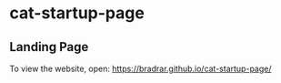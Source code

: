 # cat-startup-page
## Landing Page

To view the website, open: https://bradrar.github.io/cat-startup-page/

